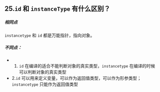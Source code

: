 ## 25.`id` 和 `instanceType` 有什么区别？


##### 相同点
`instancetype` 和 `id` 都是万能指针，指向对象。 


#####  不同点： 

- 1. `id` 在编译的适合不能判断对象的真实类型，`instancetype` 在编译的时候可以判断对象的真实类型 
- 2.`id` 可以用来定义变量，可以作为返回值类型，可以作为形参类型；`instancetype` 只能作为返回值类型 



